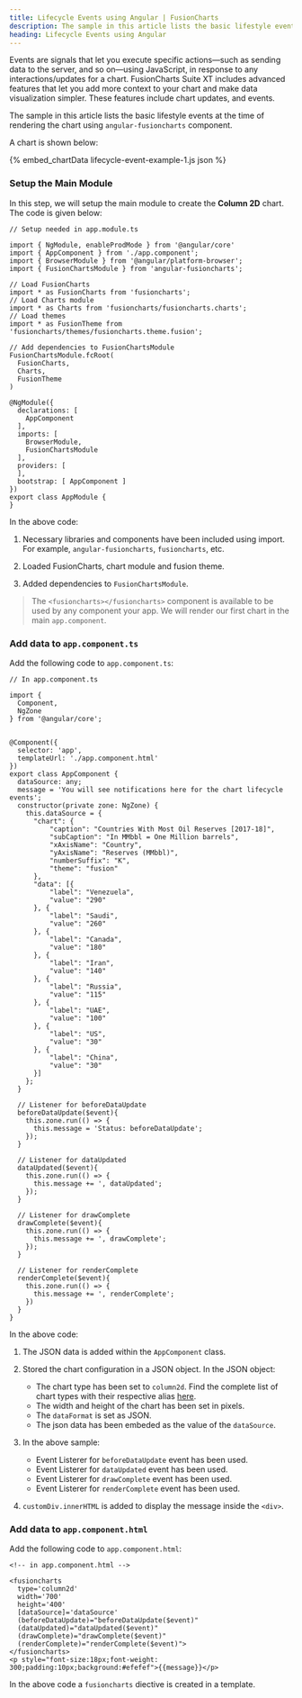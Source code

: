```yaml
---
title: Lifecycle Events using Angular | FusionCharts
description: The sample in this article lists the basic lifestyle events at the time of rendering the chart using angular-fusioncharts component.
heading: Lifecycle Events using Angular
---
```


Events are signals that let you execute specific actions—such as sending data to the server, and so on—using JavaScript, in response to any interactions/updates for a chart. FusionCharts Suite XT includes advanced features that let you add more context to your chart and make data visualization simpler. These features include chart updates, and events.

The sample in this article lists the basic lifestyle events at the time of rendering the chart using `angular-fusioncharts` component.

A chart is shown below:

{% embed_chartData lifecycle-event-example-1.js json %}

### Setup the Main Module

In this step, we will setup the main module to create the **Column 2D** chart. The code is given below:

```
// Setup needed in app.module.ts

import { NgModule, enableProdMode } from '@angular/core'
import { AppComponent } from './app.component';
import { BrowserModule } from '@angular/platform-browser';
import { FusionChartsModule } from 'angular-fusioncharts';

// Load FusionCharts
import * as FusionCharts from 'fusioncharts';
// Load Charts module
import * as Charts from 'fusioncharts/fusioncharts.charts';
// Load themes
import * as FusionTheme from 'fusioncharts/themes/fusioncharts.theme.fusion';

// Add dependencies to FusionChartsModule
FusionChartsModule.fcRoot(
  FusionCharts,
  Charts,
  FusionTheme
)

@NgModule({
  declarations: [
    AppComponent
  ],
  imports: [
    BrowserModule,
    FusionChartsModule
  ],
  providers: [
  ],
  bootstrap: [ AppComponent ]
})
export class AppModule {
}
```

In the above code:

1. Necessary libraries and components have been included using import. For example, `angular-fusioncharts`, `fusioncharts`, etc.

2. Loaded FusionCharts, chart module and fusion theme.

3. Added dependencies to `FusionChartsModule`.

> The `<fusioncharts></fusioncharts>` component is available to be used by any component your app. We will render our first chart in the main `app.component`.

### Add data to `app.component.ts`

Add the following code to `app.component.ts`:

```
// In app.component.ts

import {
  Component,
  NgZone
} from '@angular/core';


@Component({
  selector: 'app',
  templateUrl: './app.component.html'
})
export class AppComponent {
  dataSource: any;
  message = 'You will see notifications here for the chart lifecycle events';
  constructor(private zone: NgZone) {
    this.dataSource = {
      "chart": {
          "caption": "Countries With Most Oil Reserves [2017-18]",
          "subCaption": "In MMbbl = One Million barrels",
          "xAxisName": "Country",
          "yAxisName": "Reserves (MMbbl)",
          "numberSuffix": "K",
          "theme": "fusion"
      },
      "data": [{
          "label": "Venezuela",
          "value": "290"
      }, {
          "label": "Saudi",
          "value": "260"
      }, {
          "label": "Canada",
          "value": "180"
      }, {
          "label": "Iran",
          "value": "140"
      }, {
          "label": "Russia",
          "value": "115"
      }, {
          "label": "UAE",
          "value": "100"
      }, {
          "label": "US",
          "value": "30"
      }, {
          "label": "China",
          "value": "30"
      }]
    };
  }
  
  // Listener for beforeDataUpdate
  beforeDataUpdate($event){
    this.zone.run(() => {
      this.message = 'Status: beforeDataUpdate';
    });
  }

  // Listener for dataUpdated
  dataUpdated($event){
    this.zone.run(() => {
      this.message += ', dataUpdated';
    });
  }

  // Listener for drawComplete
  drawComplete($event){
    this.zone.run(() => {
      this.message += ', drawComplete';
    });
  }

  // Listener for renderComplete
  renderComplete($event){
    this.zone.run(() => {
      this.message += ', renderComplete';
    })
  }
}
```

In the above code:

1. The JSON data is added within the `AppComponent` class.

2. Stored the chart configuration in a JSON object. In the JSON object:
    * The chart type has been set to `column2d`. Find the complete list of chart types with their respective alias [here](https://www.fusioncharts.com/dev/chart-guide/list-of-charts).
    * The width and height of the chart has been set in pixels. 
    * The `dataFormat` is set as JSON.
    * The json data has been embeded as the value of the `dataSource`.

3. In the above sample:
    * Event Listerer for `beforeDataUpdate` event has been used.
    * Event Listerer for `dataUpdated` event has been used.
    * Event Listerer for `drawComplete` event has been used.
    * Event Listerer for `renderComplete` event has been used.

4. `customDiv.innerHTML` is added to display the message inside the `<div>`.

### Add data to `app.component.html`

Add the following code to `app.component.html`:

```
<!-- in app.component.html -->

<fusioncharts
  type='column2d'
  width='700'
  height='400'
  [dataSource]='dataSource'
  (beforeDataUpdate)="beforeDataUpdate($event)"
  (dataUpdated)="dataUpdated($event)"
  (drawComplete)="drawComplete($event)"
  (renderComplete)="renderComplete($event)">
</fusioncharts>
<p style="font-size:18px;font-weight: 300;padding:10px;background:#efefef">{{message}}</p>
```

In the above code a `fusioncharts` diective is created in a template.
